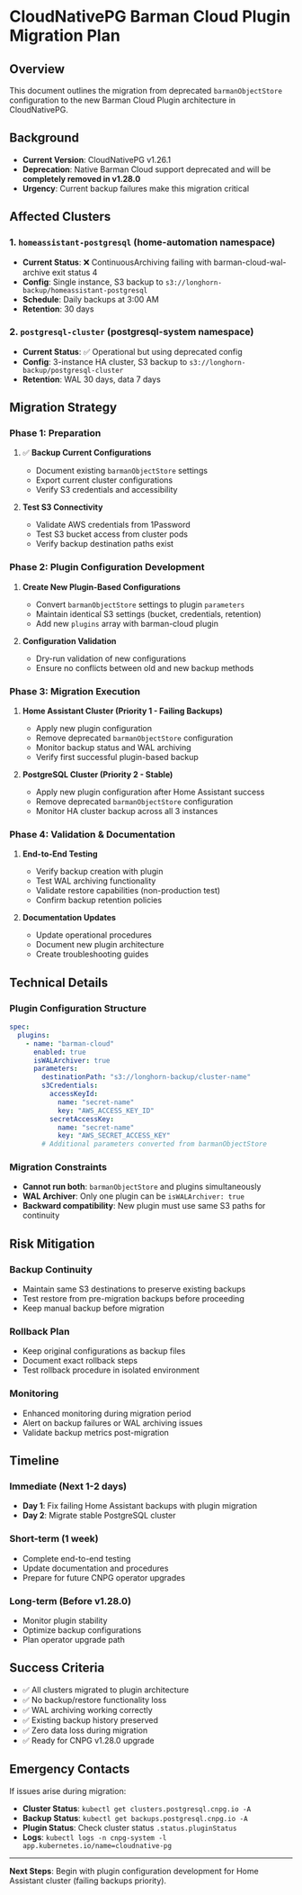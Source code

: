 # CloudNativePG Barman Cloud Plugin Migration Plan

## Overview

This document outlines the migration from deprecated `barmanObjectStore` configuration to the new Barman Cloud Plugin architecture in CloudNativePG.

## Background

- **Current Version**: CloudNativePG v1.26.1
- **Deprecation**: Native Barman Cloud support deprecated and will be **completely removed in v1.28.0**
- **Urgency**: Current backup failures make this migration critical

## Affected Clusters

### 1. `homeassistant-postgresql` (home-automation namespace)
- **Current Status**: ❌ ContinuousArchiving failing with barman-cloud-wal-archive exit status 4
- **Config**: Single instance, S3 backup to `s3://longhorn-backup/homeassistant-postgresql`
- **Schedule**: Daily backups at 3:00 AM
- **Retention**: 30 days

### 2. `postgresql-cluster` (postgresql-system namespace)  
- **Current Status**: ✅ Operational but using deprecated config
- **Config**: 3-instance HA cluster, S3 backup to `s3://longhorn-backup/postgresql-cluster`
- **Retention**: WAL 30 days, data 7 days

## Migration Strategy

### Phase 1: Preparation
1. ✅ **Backup Current Configurations**
   - Document existing `barmanObjectStore` settings
   - Export current cluster configurations
   - Verify S3 credentials and accessibility

2. **Test S3 Connectivity**
   - Validate AWS credentials from 1Password
   - Test S3 bucket access from cluster pods
   - Verify backup destination paths exist

### Phase 2: Plugin Configuration Development
1. **Create New Plugin-Based Configurations**
   - Convert `barmanObjectStore` settings to plugin `parameters`
   - Maintain identical S3 settings (bucket, credentials, retention)
   - Add new `plugins` array with barman-cloud plugin

2. **Configuration Validation**
   - Dry-run validation of new configurations
   - Ensure no conflicts between old and new backup methods

### Phase 3: Migration Execution
1. **Home Assistant Cluster (Priority 1 - Failing Backups)**
   - Apply new plugin configuration
   - Remove deprecated `barmanObjectStore` configuration
   - Monitor backup status and WAL archiving
   - Verify first successful plugin-based backup

2. **PostgreSQL Cluster (Priority 2 - Stable)**
   - Apply new plugin configuration after Home Assistant success
   - Remove deprecated `barmanObjectStore` configuration  
   - Monitor HA cluster backup across all 3 instances

### Phase 4: Validation & Documentation
1. **End-to-End Testing**
   - Verify backup creation with plugin
   - Test WAL archiving functionality
   - Validate restore capabilities (non-production test)
   - Confirm backup retention policies

2. **Documentation Updates**
   - Update operational procedures
   - Document new plugin architecture
   - Create troubleshooting guides

## Technical Details

### Plugin Configuration Structure
```yaml
spec:
  plugins:
    - name: "barman-cloud"
      enabled: true
      isWALArchiver: true
      parameters:
        destinationPath: "s3://longhorn-backup/cluster-name"
        s3Credentials:
          accessKeyId:
            name: "secret-name"
            key: "AWS_ACCESS_KEY_ID"
          secretAccessKey:
            name: "secret-name" 
            key: "AWS_SECRET_ACCESS_KEY"
        # Additional parameters converted from barmanObjectStore
```

### Migration Constraints
- **Cannot run both**: `barmanObjectStore` and plugins simultaneously
- **WAL Archiver**: Only one plugin can be `isWALArchiver: true`
- **Backward compatibility**: New plugin must use same S3 paths for continuity

## Risk Mitigation

### Backup Continuity
- Maintain same S3 destinations to preserve existing backups
- Test restore from pre-migration backups before proceeding
- Keep manual backup before migration

### Rollback Plan
- Keep original configurations as backup files
- Document exact rollback steps
- Test rollback procedure in isolated environment

### Monitoring
- Enhanced monitoring during migration period
- Alert on backup failures or WAL archiving issues  
- Validate backup metrics post-migration

## Timeline

### Immediate (Next 1-2 days)
- **Day 1**: Fix failing Home Assistant backups with plugin migration
- **Day 2**: Migrate stable PostgreSQL cluster

### Short-term (1 week)
- Complete end-to-end testing
- Update documentation and procedures
- Prepare for future CNPG operator upgrades

### Long-term (Before v1.28.0)
- Monitor plugin stability
- Optimize backup configurations
- Plan operator upgrade path

## Success Criteria

- ✅ All clusters migrated to plugin architecture
- ✅ No backup/restore functionality loss
- ✅ WAL archiving working correctly
- ✅ Existing backup history preserved
- ✅ Zero data loss during migration
- ✅ Ready for CNPG v1.28.0 upgrade

## Emergency Contacts

If issues arise during migration:
- **Cluster Status**: `kubectl get clusters.postgresql.cnpg.io -A`
- **Backup Status**: `kubectl get backups.postgresql.cnpg.io -A`
- **Plugin Status**: Check cluster status `.status.pluginStatus`
- **Logs**: `kubectl logs -n cnpg-system -l app.kubernetes.io/name=cloudnative-pg`

---

**Next Steps**: Begin with plugin configuration development for Home Assistant cluster (failing backups priority).

